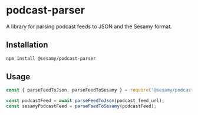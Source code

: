 # podcast-parser

A library for parsing podcast feeds to JSON and the Sesamy format.

## Installation

```bash
npm install @sesamy/podcast-parser
```

## Usage

```javascript
const { parseFeedToJson, parseFeedToSesamy } = require('@sesamy/podcast-parser');

const podcastFeed = await parseFeedToJson(podcast_feed_url);
const sesamyPodcastFeed = parseFeedToSesamy(podcastFeed);
```
